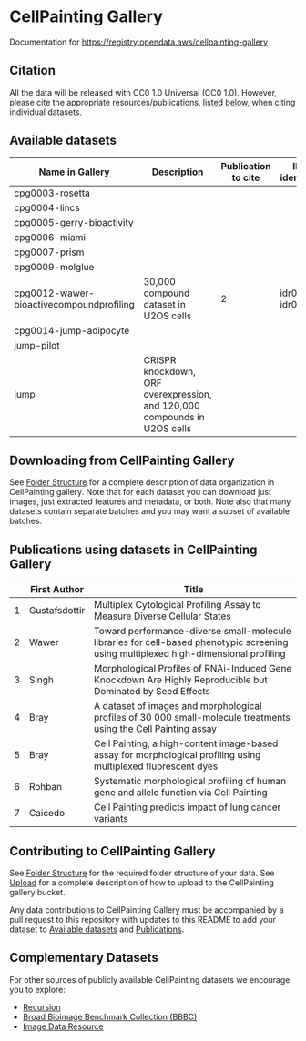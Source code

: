 # CellPainting Gallery

Documentation for https://registry.opendata.aws/cellpainting-gallery

## Citation

All the data will be released with CC0 1.0 Universal (CC0 1.0).
However, please cite the appropriate resources/publications, [listed below](#available-datasets), when citing individual datasets.

## Available datasets

| Name in Gallery                          | Description                                                               | Publication to cite | IDR identifier   |
| ---------------------------------------- | ------------------------------------------------------------------------- | ------------------- | ---------------- |
| cpg0003-rosetta                          |                                                                           |                     |                  |
| cpg0004-lincs                            |                                                                           |                     |                  |
| cpg0005-gerry-bioactivity                |                                                                           |                     |                  |
| cpg0006-miami                            |                                                                           |                     |                  |
| cpg0007-prism                            |                                                                           |                     |                  |
| cpg0009-molglue                          |                                                                           |                     |                  |
| cpg0012-wawer-bioactivecompoundprofiling | 30,000 compound dataset in U2OS cells                                     | 2                   | idr0016, idr0036 |
| cpg0014-jump-adipocyte                   |                                                                           |                     |                  |
| jump-pilot                               |                                                                           |                     |                  |
| jump                                     | CRISPR knockdown, ORF overexpression, and 120,000 compounds in U2OS cells |                     |                  |

## Downloading from CellPainting Gallery

See [Folder Structure](folder_structure.md) for a complete description of data organization in CellPainting gallery.
Note that for each dataset you can download just images, just extracted features and metadata, or both.
Note also that many datasets contain separate batches and you may want a subset of available batches.

## Publications using datasets in CellPainting Gallery
|     | First Author  | <div style="width:350px">Title</div>                                                                                                 | Year | <div style="width:150px">Publication URL</div>                           | Dataset Name in Gallery                  |
| --- | ------------- | ------------------------------------------------------------------------------------------------------------------------------------ | ---- | ------------------------------------------------------------------------ | ---------------------------------------- |
| 1   | Gustafsdottir | Multiplex Cytological Profiling Assay to Measure Diverse Cellular States                                                             | 2013 | http://journals.plos.org/plosone/article?id=10.1371/journal.pone.0080999 | cpg0012-wawer-bioactivecompoundprofiling |
| 2   | Wawer         | Toward performance-diverse small-molecule libraries for cell-based phenotypic screening using multiplexed high-dimensional profiling | 2014 | http://www.pnas.org/content/111/30/10911                                 | cpg0012-wawer-bioactivecompoundprofiling |
| 3   | Singh         | Morphological Profiles of RNAi-Induced Gene Knockdown Are Highly Reproducible but Dominated by Seed Effects                          | 2015 | http://journals.plos.org/plosone/article?id=10.1371/journal.pone.0131370 |                                          |
| 4   | Bray          | A dataset of images and morphological profiles of 30 000 small-molecule treatments using the Cell Painting assay                     | 2017 | https://academic.oup.com/gigascience/article/6/12/1/2865213              | cpg0012-wawer-bioactivecompoundprofiling |
| 5   | Bray          | Cell Painting, a high-content image-based assay for morphological profiling using multiplexed fluorescent dyes                       | 2016 | https://pubmed.ncbi.nlm.nih.gov/27560178/                                |                                          |
| 6   | Rohban        | Systematic morphological profiling of human gene and allele function via Cell Painting                                               | 2017 | https://elifesciences.org/content/6/e24060                               |                                          |
| 7   | Caicedo       | Cell Painting predicts impact of lung cancer variants                                                                                | 2022 | https://www.molbiolcell.org/doi/10.1091/mbc.E21-11-0538                  |                                          |

## Contributing to CellPainting Gallery

See [Folder Structure](folder_structure.md) for the required folder structure of your data. See [Upload](upload.md) for a complete description of how to upload to the CellPainting gallery bucket.

Any data contributions to CellPainting Gallery must be accompanied by a pull request to this repository with updates to this README to add your dataset to [Available datasets](#available-datasets) and [Publications](#publications-using-datasets-in-cellpainting-gallery).

## Complementary Datasets

For other sources of publicly available CellPainting datasets we encourage you to explore:
- [Recursion](https://www.rxrx.ai)
- [Broad Bioimage Benchmark Collection (BBBC)](https://bbbc.broadinstitute.org)
- [Image Data Resource](https://idr.openmicroscopy.org)
